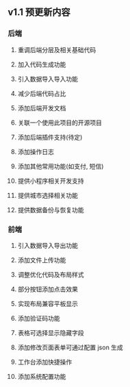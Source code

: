 ## v1.1 预更新内容

### 后端

1. 重调后端分层及相关基础代码

2. 加入代码生成功能

3. 引入数据导入导入功能

4. 减少后端代码占比

5. 添加后端开发文档

6. 关联一个使用此项目的开源项目

7. 添加后端插件支持(待定)

8. 添加操作日志

9. 添加其他常用功能(如支付, 短信)

10. 提供小程序相关开发支持

11. 提供城市选择相关功能

12. 提供数据备份与恢复功能

### 前端

1. 引入数据导入导出功能

2. 添加文件上传功能

3. 调整优化代码及布局样式

4. 部分按钮添加点击效果

5. 实现布局兼容平板显示

6. 添加验证码功能

7. 表格可选择显示隐藏字段

8. 添加修改页面表单可通过配置 json 生成

9. 工作台添加快捷操作

10. 添加系统配置功能
